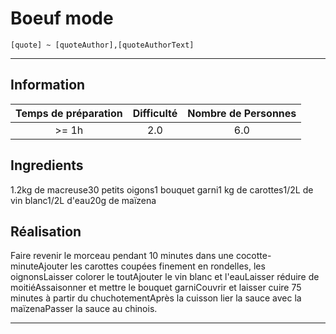 # Boeuf mode

`[quote] ~ [quoteAuthor],[quoteAuthorText]`

---

## Information

| Temps de préparation  | Difficulté    | Nombre de Personnes |
|:---------------------:|:-------------:|:-------------------:|
| >= 1h            | 2.0  | 6.0        |

## Ingredients

1.2kg de macreuse30 petits oigons1 bouquet garni1 kg de carottes1/2L de vin blanc1/2L d'eau20g de maïzena

## Réalisation

Faire revenir le morceau pendant 10 minutes dans une cocotte-minuteAjouter les carottes coupées finement en rondelles, les oignonsLaisser colorer le toutAjouter le vin blanc et l'eauLaisser réduire de moitiéAssaisonner et mettre le bouquet garniCouvrir et laisser cuire 75 minutes à partir du chuchotementAprès la cuisson lier la sauce avec la maïzenaPasser la sauce au chinois.

---


